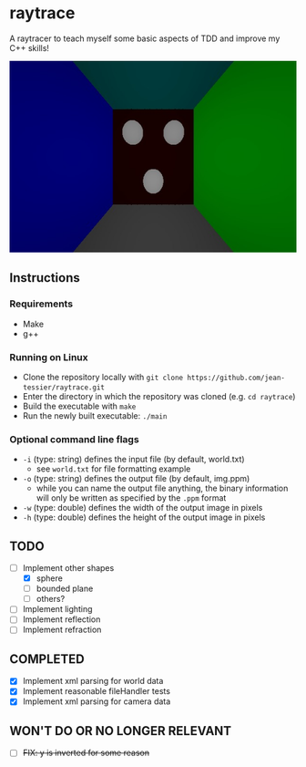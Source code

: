 # raytrace

A raytracer to teach myself some basic aspects of TDD and improve my C++ skills!

![simple scene](https://raw.githubusercontent.com/jean-tessier/raytrace/master/images/img.jpg)

## Instructions

### Requirements

- Make
- g++

### Running on Linux

- Clone the repository locally with `git clone https://github.com/jean-tessier/raytrace.git`
- Enter the directory in which the repository was cloned (e.g. `cd raytrace`)
- Build the executable with `make`
- Run the newly built executable: `./main`

### Optional command line flags

- `-i` (type: string) defines the input file (by default, world.txt)
  - see `world.txt` for file formatting example
- `-o` (type: string) defines the output file (by default, img.ppm)
  - while you can name the output file anything, the binary information will only be written as specified by the `.ppm` format
- `-w` (type: double) defines the width of the output image in pixels
- `-h` (type: double) defines the height of the output image in pixels

## TODO

- [ ] Implement other shapes
  - [x] sphere
  - [ ] bounded plane
  - [ ] others?
- [ ] Implement lighting
- [ ] Implement reflection
- [ ] Implement refraction

## COMPLETED
- [x] Implement xml parsing for world data
- [x] Implement reasonable fileHandler tests
- [x] Implement xml parsing for camera data

## WON'T DO OR NO LONGER RELEVANT
- [ ] ~~FIX: y is inverted for some reason~~
